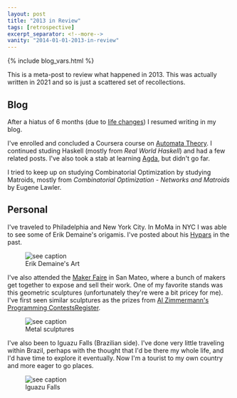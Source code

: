 ```yaml
---
layout: post
title: "2013 in Review"
tags: [retrospective]
excerpt_separator: <!--more-->
vanity: "2014-01-01-2013-in-review"
---
```


{% include blog_vars.html %}

This is a meta-post to review what happened in 2013. This was actually written in 2021 and so is just a scattered set of recollections.

<!--more-->

## Blog

After a hiatus of 6 months (due to [life changes]({{site.url}}/blog/2013/01/01/2012-in-review.html)) I resumed writing in my blog.

I've enrolled and concluded a Coursera course on [Automata Theory]({{site.url}}/blog/2013/12/28/turing-machines-and-undecidability.html). I continued studing Haskell (mostly from *Real World Haskell*) and had a few related posts. I've also took a stab at learning [Agda]({{site.url}}/blog/2013/10/30/an-introduction-to-agda.html), but didn't go far.

I tried to keep up on studying Combinatorial Optimization by studying Matroids, mostly from *Combinatorial Optimization - Networks and Matroids* by Eugene Lawler.

## Personal

I've traveled to Philadelphia and New York City. In MoMa in NYC I was able to see some of Erik Demaine's origamis. I've posted about his [Hypars]({{site.url}}/blog/2010/02/23/hypar.html) in the past.

<figure class="center_children">
    <img src="{{resources_path}}/demaine-origami.png" alt="see caption"/>
    <figcaption>Erik Demaine's Art</figcaption>
</figure>

I've also attended the [Maker Faire](https://makerfaire.com/) in San Mateo, where a bunch of makers get together to expose and sell their work. One of my favorite stands was this geometric sculptures (unfortunately they're were a bit pricey for me). I've first seen similar sculptures as the prizes from [Al Zimmermann's Programming ContestsRegister](http://azspcs.com/).

<figure class="center_children">
    <img src="{{resources_path}}/maker-faire.jpg" alt="see caption"/>
    <figcaption>Metal sculptures</figcaption>
</figure>

I've also been to Iguazu Falls (Brazilian side). I've done very little traveling within Brazil, perhaps with the thought that I'd be there my whole life, and I'd have time to explore it eventually. Now I'm a tourist to my own country and more eager to go places.

<figure class="center_children">
    <img src="{{resources_path}}/iguazu.jpg" alt="see caption"/>
    <figcaption>Iguazu Falls</figcaption>
</figure>
